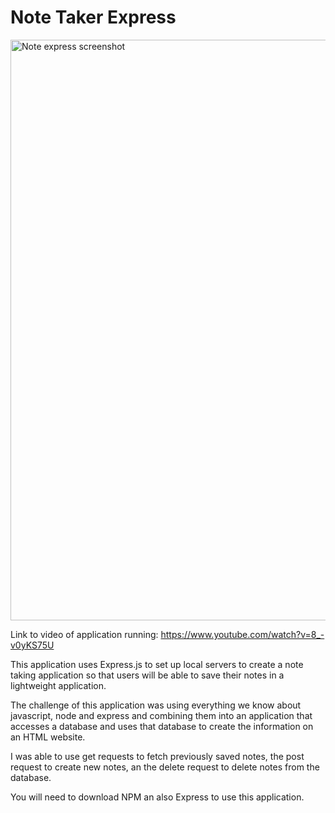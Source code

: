 # Note Taker Express

<img width="929" alt="Note express screenshot" src="https://user-images.githubusercontent.com/75404915/109459830-68bbba00-7a14-11eb-866e-d449e5a50080.PNG">

Link to video of application running: https://www.youtube.com/watch?v=8_-v0yKS75U

This application uses Express.js to set up local servers to create a note taking application so that users will be able to save their notes in a lightweight application.

The challenge of this application was using everything we know about javascript, node and express and combining them into an application that accesses a database and uses that database to create the information on an HTML website. 

I was able to use get requests to fetch previously saved notes, the post request to create new notes, an the delete request to delete notes from the database.


You will need to download NPM an also Express to use this application.
